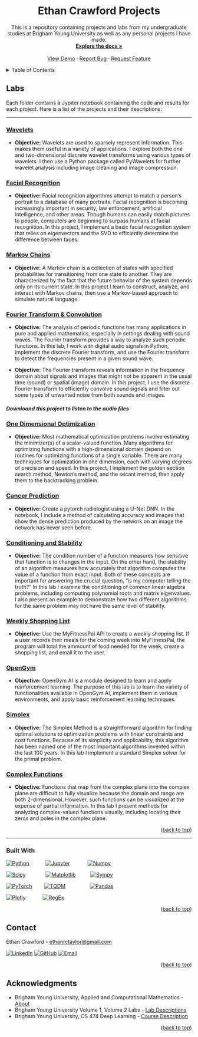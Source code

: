 <a name="readme-top"></a>

<div align="center">

<h1 align="center">Ethan Crawford Projects</h1>

  <p align="center">
    This is a repository containing projects and labs from my undergraduate studies at Brigham Young University as well as any personal projects I have made.
    <br />
    <a href="https://github.com/EthanRCT/Projects"><strong>Explore the docs »</strong></a>
    <br />
    <br />
    <a href="https://github.com/EthanRCT/Projects">View Demo</a>
    ·
    <a href="https://github.com/EthanRCT/Projects/issues">Report Bug</a>
    ·
    <a href="https://github.com/EthanRCT/Projects/issues">Request Feature</a>
  </p>
</div>



<!-- TABLE OF CONTENTS -->
<details>
  <summary>Table of Contents</summary>
  <ol>
    <li>
      <a href="#labs">Labs</a>
      <ul>
        <li><a href="#built-with">Built With</a></li>
      </ul>
    </li>
    <li><a href="#contact">Contact</a></li>
    <li><a href="#acknowledgments">Acknowledgments</a></li>
  </ol>
</details>



<!-- Labs -->
## Labs

Each folder contains a Jypiter notebook containing the code and results for each project. Here is a list of the projects and their descriptions:

<hr>

### <a href="https://github.com/EthanRCT/Projects/tree/main/Wavelets">Wavelets</a>

- **Objective:** Wavelets are used to sparsely represent information. This makes them useful in
a variety of applications. I explore both the one and two-dimensional discrete wavelet transforms
using various types of wavelets. I then use a Python package called PyWavelets for further wavelet
analysis including image cleaning and image compression.

### <a href="https://github.com/EthanRCT/Projects/tree/main/Facial%20Recognition">Facial Recognition</a>

- **Objective:** Facial recognition algorithms attempt to match a person’s portrait to a database
of many portraits. Facial recognition is becoming increasingly important in security, law enforcement,
artificial intelligence, and other areas. Though humans can easily match pictures to people, computers
are beginning to surpass humans at facial recognition. In this project, I implement a basic facial
recognition system that relies on eigenvectors and the SVD to efficiently determine the difference
between faces.

### <a href="https://github.com/EthanRCT/Projects/tree/main/Markov%20Chains">Markov Chains</a>

- **Objective:** A Markov chain is a collection of states with specified probabilities for transitioning from one state to another. They are characterized by the fact that the future behavior of the system depends only on its current state. In this project I learn to construct, analyze, and interact with
Markov chains, then use a Markov-based approach to simulate natural language.


### <a href="https://github.com/EthanRCT/Projects/blob/main/Fourier%20Transform%20%26%20Convolution">Fourier Transform & Convolution</a>

- **Objective:** The analysis of periodic functions has many applications in pure and applied
mathematics, especially in settings dealing with sound waves. The Fourier transform provides a way
to analyze such periodic functions. In this lab, I work with digital audio signals
in Python, implement the discrete Fourier transform, and use the Fourier transform to detect the
frequencies present in a given sound wave.

- **Objective:** The Fourier transform reveals information in the frequency domain about signals
and images that might not be apparent in the usual time (sound) or spatial (image) domain. In this
project, I use the discrete Fourier transform to efficiently convolve sound signals and filter out some
types of unwanted noise from both sounds and images.

##### *Downloand this project to listen to the audio files*

### <a href="https://github.com/EthanRCT/Projects/tree/main/OneDimmOptimization">One Dimensional Optimization</a>

- **Objective:** Most mathematical optimization problems involve estimating the minimizer(s) of
a scalar-valued function. Many algorithms for optimizing functions with a high-dimensional domain
depend on routines for optimizing functions of a single variable. There are many techniques for
optimization in one dimension, each with varying degrees of precision and speed. In this project, I
implement the golden section search method, Newton’s method, and the secant method, then apply
them to the backtracking problem.

### <a href="https://github.com/EthanRCT/Projects/tree/main/OneDimmOptimization">Cancer Prediction</a>
- **Objective:** Create a pytorch radiologist using a U-Net DNN. In the notebook, I include a method of calculating accuracy and images that show the dense prediction produced by the network on an image the network has never seen before.

### <a href="https://github.com/EthanRCT/Projects/tree/main/Conditioning%20and%20Stability">Conditioning and Stability</a>
- **Objective:** The condition number of a function measures how sensitive that function is to changes in the input. On the other hand, the stability of an algorithm measures how accurately that algorithm computes the value of a function from exact input. Both of these concepts are important for answering the crucial question, “is my computer telling the truth?” In this lab I examine the conditioning of common linear algebra problems, including computing polynomial roots and matrix eigenvalues. I also present an example to demonstrate how two different algorithms for the same problem may not have the same level of stability.

### <a href="https://github.com/EthanRCT/Projects/tree/main/weekly_shopping_list">Weekly Shopping List</a>

- **Objective:** Use the MyFitnessPal API to create a weekly shopping list. If a user records their meals for the coming week into MyFitnessPal, the program will total the ammount of food needed for the week, create a shopping list, and email it to the user.

### <a href="https://github.com/EthanRCT/Projects/tree/main/OpenGym">OpenGym</a>
- **Objective:** OpenGym AI is a module designed to learn and apply reinforcement learning. The
purpose of this lab is to learn the variety of functionalities available in OpenGym AI, implement them in various environments, and apply basic reinforcement learning techniques.

### <a href="https://github.com/EthanRCT/Projects/tree/main/Simplex">Simplex</a>
- **Objective:** The Simplex Method is a straightforward algorithm for finding optimal solutions
to optimization problems with linear constraints and cost functions. Because of its simplicity and applicability, this algorithm has been named one of the most important algorithms invented within the last 100 years. In this lab I implement a standard Simplex solver for the primal problem.

### <a href="https://github.com/EthanRCT/Projects/tree/main/ComplexFunctions">Complex Functions</a>
- **Objective:** Functions that map from the complex plane into the complex plane are difficult to fully visualize because the domain and range are both 2-dimensional. However, such functions can be visualized at the expense of partial information. In this lab I present methods for analyzing complex-valued functions visually, including locating their zeros and poles in the complex plane.


<p align="right">(<a href="#readme-top">back to top</a>)</p>

<hr>

### Built With

<!-- [![Scikit-Learn][Scikit-Learn-icon]][Scikit-Learn-url] 

[![Pandas][Pandas-icon]][Pandas-url]

[![SQL][SQL-icon]][SQL-url] -->

[![Python][Python-icon]][Python-url] &emsp; &ensp; &ensp; [![Jupyter][Jupyter-icon]][Jupyter-url] &emsp; &emsp; &nbsp; [![Numpy][Numpy-icon]][Numpy-url] 

[![Scipy][Scipy-icon]][Scipy-url] &emsp; &ensp; &ensp; &ensp; [![Matplotlib][Matplotlib-icon]][Matplotlib-url] &emsp; &emsp;  [![Sympy][Sympy-icon]][Sympy-url]  

[![PyTorch][PyTorch-icon]][PyTorch-url] &emsp; &ensp; [![TQDM][tqdm-icon]][tqdm-url] &emsp; &ensp; &ensp; &ensp; &ensp; [![Pandas][Pandas-icon]][Pandas-url]    

[![Plotly][Plotly-icon]][Plotly-url]  &emsp; &emsp; &ensp;[![RegEx][RegEx-icon]][RegEx-url]

<p align="right">(<a href="#readme-top">back to top</a>)</p>

<!-- CONTACT -->
## Contact

Ethan Crawford - ethanrctaylor@gmail.com

[![LinkedIn][linkedin-icon]][linkedin-url]
[![GitHub][github-icon]][github-url]
[![Email][email-icon]][email-url]

<p align="right">(<a href="#readme-top">back to top</a>)</p>



<!-- ACKNOWLEDGMENTS -->
## Acknowledgments

* Brigham Young University, Applied and Computational Mathematics - [About](https://acme.byu.edu/)
* Brigham Young University Volume 1, Volume 2 Labs - [Lab Descriptions](https://acme.byu.edu/2022-2023-materials)
* Brigham Young University, CS 474 Deep Learning - [Course Description](https://catalog.byu.edu/physical-and-mathematical-sciences/computer-science/introduction-deep-learning)

<p align="right">(<a href="#readme-top">back to top</a>)</p>



<!-- MARKDOWN LINKS & IMAGES -->
[Python-icon]: https://img.shields.io/badge/Python-3776AB?style=for-the-badge&logo=python&logoColor=white
[Python-url]: https://www.python.org/

[Jupyter-icon]: https://img.shields.io/badge/Jupyter-F37626?style=for-the-badge&logo=Jupyter&logoColor=white
[Jupyter-url]: https://jupyter.org/

[NumPy-icon]: https://img.shields.io/badge/NumPy-2596be?style=for-the-badge&logo=numpy&logoColor=white
[NumPy-url]: https://numpy.org/

[Matplotlib-icon]: https://img.shields.io/badge/Matplotlib-3776AB?style=for-the-badge&logo=matplotlib&logoColor=white
[Matplotlib-url]: https://matplotlib.org/

[Plotly-icon]: https://img.shields.io/badge/Plotly-7253ed?style=for-the-badge&logo=plotly&logoColor=white
[Plotly-url]: https://plotly.com/

[Scikit-learn-icon]: https://img.shields.io/badge/Scikit--learn-F7931E?style=for-the-badge&logo=scikit-learn&logoColor=white
[Scikit-learn-url]: https://scikit-learn.org/stable/

[PyTorch-icon]: https://img.shields.io/badge/PyTorch-EE4C2C?style=for-the-badge&logo=pytorch&logoColor=white
[PyTorch-url]: https://pytorch.org/

[Pandas-icon]: https://img.shields.io/badge/Pandas-120756?style=for-the-badge&logo=pandas&logoColor=white
[Pandas-url]: https://pandas.pydata.org/

[Scipy-icon]: https://img.shields.io/badge/SciPy-8CAAE6?style=for-the-badge&logo=scipy&logoColor=white
[Scipy-url]: https://www.scipy.org/

[Sympy-icon]: https://img.shields.io/badge/Sympy-3B5526?style=for-the-badge&logo=sympy&logoColor=white
[Sympy-url]: https://www.sympy.org/en/index.html

[RegEx-icon]: https://img.shields.io/badge/RegEx-009900?style=for-the-badge&logo=regex&logoColor=white
[RegEx-url]: https://regexr.com/

[SQL-icon]: https://img.shields.io/badge/SQL-025E8C?style=for-the-badge&logo=postgresql&logoColor=white
[SQL-url]: https://www.postgresql.org/

[tqdm-icon]: https://img.shields.io/badge/tqdm-37B8AF?style=for-the-badge&logo=tqdm&logoColor=white
[tqdm-url]: https://tqdm.github.io/

[linkedIn-icon]: https://img.shields.io/badge/LinkedIn-0077B5?style=for-the-badge&logo=linkedin&logoColor=white
[linkedIn-url]: https://www.linkedin.com/in/ethan-crawford-766463169/

[github-icon]: https://img.shields.io/badge/GitHub-100000?style=for-the-badge&logo=github&logoColor=white
[github-url]: https://github.com/EthanRCT

[Email-icon]: https://img.shields.io/badge/Email-D14836?style=for-the-badge&logo=gmail&logoColor=white
[Email-url]: mailto:ethanrctaylor@gmail.com
